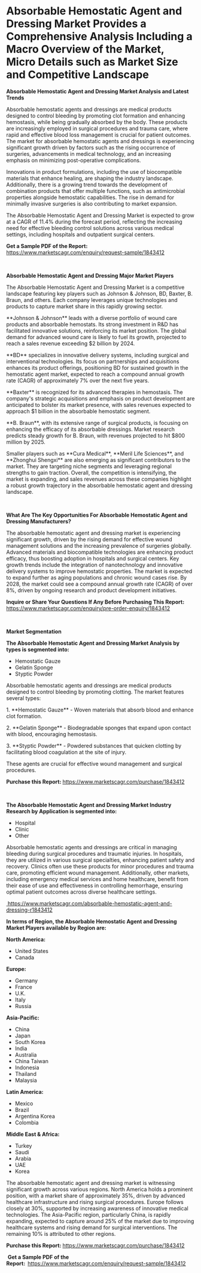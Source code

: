 <p><h1>Absorbable Hemostatic Agent and Dressing Market Provides a Comprehensive Analysis Including a Macro Overview of the Market, Micro Details such as Market Size and Competitive Landscape</h1></p><p><strong>Absorbable Hemostatic Agent and Dressing Market Analysis and Latest Trends</strong></p>
<p><p>Absorbable hemostatic agents and dressings are medical products designed to control bleeding by promoting clot formation and enhancing hemostasis, while being gradually absorbed by the body. These products are increasingly employed in surgical procedures and trauma care, where rapid and effective blood loss management is crucial for patient outcomes. The market for absorbable hemostatic agents and dressings is experiencing significant growth driven by factors such as the rising occurrence of surgeries, advancements in medical technology, and an increasing emphasis on minimizing post-operative complications.</p><p>Innovations in product formulations, including the use of biocompatible materials that enhance healing, are shaping the industry landscape. Additionally, there is a growing trend towards the development of combination products that offer multiple functions, such as antimicrobial properties alongside hemostatic capabilities. The rise in demand for minimally invasive surgeries is also contributing to market expansion.</p><p>The Absorbable Hemostatic Agent and Dressing Market is expected to grow at a CAGR of 11.4% during the forecast period, reflecting the increasing need for effective bleeding control solutions across various medical settings, including hospitals and outpatient surgical centers.</p></p>
<p><strong>Get a Sample PDF of the Report:&nbsp;</strong> <a href="https://www.marketscagr.com/enquiry/request-sample/1843412?utm_campaign=3606&utm_medium=2&utm_source=Github&utm_content=ia&utm_term=14042025&utm_id=absorbable-hemostatic-agent-and-dressing">https://www.marketscagr.com/enquiry/request-sample/1843412</a></p>
<p>&nbsp;</p>
<p><strong>Absorbable Hemostatic Agent and Dressing Major Market Players</strong></p>
<p><p>The Absorbable Hemostatic Agent and Dressing Market is a competitive landscape featuring key players such as Johnson & Johnson, BD, Baxter, B. Braun, and others. Each company leverages unique technologies and products to capture market share in this rapidly growing sector.</p><p>**Johnson & Johnson** leads with a diverse portfolio of wound care products and absorbable hemostats. Its strong investment in R&D has facilitated innovative solutions, reinforcing its market position. The global demand for advanced wound care is likely to fuel its growth, projected to reach a sales revenue exceeding $2 billion by 2024.</p><p>**BD** specializes in innovative delivery systems, including surgical and interventional technologies. Its focus on partnerships and acquisitions enhances its product offerings, positioning BD for sustained growth in the hemostatic agent market, expected to reach a compound annual growth rate (CAGR) of approximately 7% over the next five years.</p><p>**Baxter** is recognized for its advanced therapies in hemostasis. The company's strategic acquisitions and emphasis on product development are anticipated to bolster its market presence, with sales revenues expected to approach $1 billion in the absorbable hemostatic segment.</p><p>**B. Braun**, with its extensive range of surgical products, is focusing on enhancing the efficacy of its absorbable dressings. Market research predicts steady growth for B. Braun, with revenues projected to hit $800 million by 2025.</p><p>Smaller players such as **Cura Medical**, **Meril Life Sciences**, and **Zhonghui Shengxi** are also emerging as significant contributors to the market. They are targeting niche segments and leveraging regional strengths to gain traction. Overall, the competition is intensifying, the market is expanding, and sales revenues across these companies highlight a robust growth trajectory in the absorbable hemostatic agent and dressing landscape.</p></p>
<p>&nbsp;</p>
<p><strong>What Are The Key Opportunities For Absorbable Hemostatic Agent and Dressing Manufacturers?</strong></p>
<p><p>The absorbable hemostatic agent and dressing market is experiencing significant growth, driven by the rising demand for effective wound management solutions and the increasing prevalence of surgeries globally. Advanced materials and biocompatible technologies are enhancing product efficacy, thus boosting adoption in hospitals and surgical centers. Key growth trends include the integration of nanotechnology and innovative delivery systems to improve hemostatic properties. The market is expected to expand further as aging populations and chronic wound cases rise. By 2028, the market could see a compound annual growth rate (CAGR) of over 8%, driven by ongoing research and product development initiatives.</p></p>
<p><strong>Inquire or Share Your Questions If Any Before Purchasing This Report:</strong> <a href="https://www.marketscagr.com/enquiry/pre-order-enquiry/1843412?utm_campaign=3606&utm_medium=2&utm_source=Github&utm_content=ia&utm_term=14042025&utm_id=absorbable-hemostatic-agent-and-dressing">https://www.marketscagr.com/enquiry/pre-order-enquiry/1843412</a></p>
<p>&nbsp;</p>
<p><strong>Market Segmentation</strong></p>
<p><strong>The Absorbable Hemostatic Agent and Dressing Market Analysis by types is segmented into:</strong></p>
<p><ul><li>Hemostatic Gauze</li><li>Gelatin Sponge</li><li>Styptic Powder</li></ul></p>
<p><p>Absorbable hemostatic agents and dressings are medical products designed to control bleeding by promoting clotting. The market features several types: </p><p>1. **Hemostatic Gauze** - Woven materials that absorb blood and enhance clot formation.</p><p>2. **Gelatin Sponge** - Biodegradable sponges that expand upon contact with blood, encouraging hemostasis.</p><p>3. **Styptic Powder** - Powdered substances that quicken clotting by facilitating blood coagulation at the site of injury. </p><p>These agents are crucial for effective wound management and surgical procedures.</p></p>
<p><strong>Purchase this Report:&nbsp;</strong><a href="https://www.marketscagr.com/purchase/1843412?utm_campaign=3606&utm_medium=2&utm_source=Github&utm_content=ia&utm_term=14042025&utm_id=absorbable-hemostatic-agent-and-dressing">https://www.marketscagr.com/purchase/1843412</a></p>
<p>&nbsp;</p>
<p><strong>The Absorbable Hemostatic Agent and Dressing Market Industry Research by Application is segmented into:</strong></p>
<p><ul><li>Hospital</li><li>Clinic</li><li>Other</li></ul></p>
<p><p>Absorbable hemostatic agents and dressings are critical in managing bleeding during surgical procedures and traumatic injuries. In hospitals, they are utilized in various surgical specialties, enhancing patient safety and recovery. Clinics often use these products for minor procedures and trauma care, promoting efficient wound management. Additionally, other markets, including emergency medical services and home healthcare, benefit from their ease of use and effectiveness in controlling hemorrhage, ensuring optimal patient outcomes across diverse healthcare settings.</p></p>
<p><a href="https://www.marketscagr.com/absorbable-hemostatic-agent-and-dressing-r1843412?utm_campaign=3606&utm_medium=2&utm_source=Github&utm_content=ia&utm_term=14042025&utm_id=absorbable-hemostatic-agent-and-dressing">&nbsp;https://www.marketscagr.com/absorbable-hemostatic-agent-and-dressing-r1843412</a></p>
<p><strong>In terms of Region, the Absorbable Hemostatic Agent and Dressing Market Players available by Region are:</strong></p>
<p>
    <p> <strong> North America: </strong>
        <ul>
            <li>United States</li>
            <li>Canada</li>
        </ul>
        </p> 
    <p> <strong> Europe: </strong>
        <ul>
            <li>Germany</li>
            <li>France</li>
            <li>U.K.</li>
            <li>Italy</li>
            <li>Russia</li>
        </ul>
        </p> 
    <p> <strong> Asia-Pacific: </strong>
        <ul>
            <li>China</li>
            <li>Japan</li>
            <li>South Korea</li>
            <li>India</li>
            <li>Australia</li>
            <li>China Taiwan</li>
            <li>Indonesia</li>
            <li>Thailand</li>
            <li>Malaysia</li>
        </ul>
        </p> 
    <p> <strong> Latin America: </strong>
        <ul>
            <li>Mexico</li>
            <li>Brazil</li>
            <li>Argentina Korea</li>
            <li>Colombia</li>
        </ul>
        </p> 
    <p> <strong> Middle East & Africa: </strong>
        <ul>
            <li>Turkey</li>
            <li>Saudi</li>
            <li>Arabia</li>
            <li>UAE</li>
            <li>Korea</li>
        </ul>
    </p>
    </p>
<p><p>The absorbable hemostatic agent and dressing market is witnessing significant growth across various regions. North America holds a prominent position, with a market share of approximately 35%, driven by advanced healthcare infrastructure and rising surgical procedures. Europe follows closely at 30%, supported by increasing awareness of innovative medical technologies. The Asia-Pacific region, particularly China, is rapidly expanding, expected to capture around 25% of the market due to improving healthcare systems and rising demand for surgical interventions. The remaining 10% is attributed to other regions.</p></p>
<p><strong>Purchase this Report: </strong><a href="https://www.marketscagr.com/purchase/1843412?utm_campaign=3606&utm_medium=2&utm_source=Github&utm_content=ia&utm_term=14042025&utm_id=absorbable-hemostatic-agent-and-dressing">https://www.marketscagr.com/purchase/1843412</a></p>
<p>&nbsp;<strong>Get a Sample PDF of the Report:&nbsp;&nbsp;</strong><a href="https://www.marketscagr.com/enquiry/request-sample/1843412?utm_campaign=3606&utm_medium=2&utm_source=Github&utm_content=ia&utm_term=14042025&utm_id=absorbable-hemostatic-agent-and-dressing">https://www.marketscagr.com/enquiry/request-sample/1843412</a></p>
<p><strong></strong></p>
<p><p></p><p></p><p></p></p>